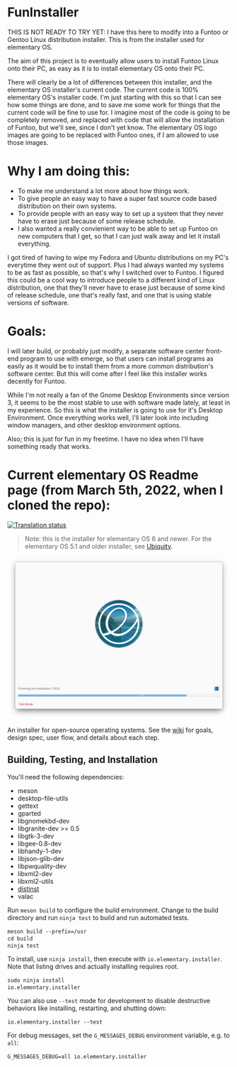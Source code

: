 # FunInstaller

THIS IS NOT READY TO TRY YET:
I have this here to modify into a Funtoo or Gentoo Linux distribution installer. This is from the installer used for elementary OS.

The aim of this project is to eventually allow users to install Funtoo Linux onto their PC, as easy as it is to install elementary OS onto their PC.

There will clearly be a lot of differences between this installer, and the elementary OS installer's current code. The current code is 100% elementary OS's installer code. I'm just starting with this so that I can see how some things are done, and to save me some work for things that the current code will be fine to use for. I imagine most of the code is going to be completely removed, and replaced with code that will allow the installation of Funtoo, but we'll see, since I don't yet know. The elementary OS logo images are going to be replaced with Funtoo ones, if I am allowed to use those images.





# Why I am doing this:

- To make me understand a lot more about how things work.
- To give people an easy way to have a super fast source code based distribution on their own systems.
- To provide people with an easy way to set up a system that they never have to erase just because of some release schedule.
- I also wanted a really convienient way to be able to set up Funtoo on new computers that I get, so that I can just walk away and let it install everything.

I got tired of having to wipe my Fedora and Ubuntu distributions on my PC's everytime they went out of support. Plus I had always wanted my systems to be as fast as possible, so that's why I switched over to Funtoo. I figured this could be a cool way to introduce people to a different kind of Linux distribution, one that they'll never have to erase just because of some kind of release schedule, one that's really fast, and one that is using stable versions of software.




# Goals:


I will later build, or probably just modify, a separate software center front-end program to use with emerge, so that users can install programs as easily as it would be to install them from a more common distribution's software center. But this will come after I feel like this installer works decently for Funtoo.


While I'm not really a fan of the Gnome Desktop Environments since version 3, it seems to be the most stable to use with software made lately, at least in my experience. So this is what the installer is going to use for it's Desktop Environment. Once everything works well, I'll later look into including window managers, and other desktop environment options. 


Also; this is just for fun in my freetime. I have no idea when I'll have something ready that works.



# Current elementary OS Readme page (from March 5th, 2022, when I cloned the repo):
[![Translation status](https://l10n.elementary.io/widgets/installer/-/svg-badge.svg)](https://l10n.elementary.io/projects/installer/?utm_source=widget)

> Note: this is the installer for elementary OS 6 and newer. For the elementary OS 5.1 and older installer, see [Ubiquity](https://wiki.ubuntu.com/Ubiquity).

![Screenshot](data/screenshot-progress.png?raw=true)

An installer for open-source operating systems. See the [wiki](https://github.com/elementary/installer/wiki) for goals, design spec, user flow, and details about each step.

## Building, Testing, and Installation

You'll need the following dependencies:

 - meson
 - desktop-file-utils
 - gettext
 - gparted
 - libgnomekbd-dev
 - libgranite-dev >= 0.5
 - libgtk-3-dev
 - libgee-0.8-dev
 - libhandy-1-dev
 - libjson-glib-dev
 - libpwquality-dev
 - libxml2-dev
 - libxml2-utils
 - [distinst](https://github.com/pop-os/distinst/)
 - valac

Run `meson build` to configure the build environment. Change to the build directory and run `ninja test` to build and run automated tests.

    meson build --prefix=/usr
    cd build
    ninja test

To install, use `ninja install`, then execute with `io.elementary.installer`. Note that listing drives and actually installing requires root.

    sudo ninja install
    io.elementary.installer

You can also use `--test` mode for development to disable destructive behaviors like installing, restarting, and shutting down:

    io.elementary.installer --test

For debug messages, set the `G_MESSAGES_DEBUG` environment variable, e.g. to `all`:

    G_MESSAGES_DEBUG=all io.elementary.installer

